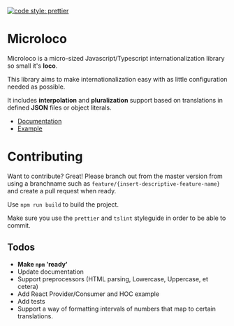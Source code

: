 [![code style: prettier](https://img.shields.io/badge/code_style-prettier-ff69b4.svg?style=flat-square)](https://github.com/prettier/prettier)

# Microloco

Microloco is a micro-sized Javascript/Typescript internationalization library so small it's **loco**.

This library aims to make internationalization easy with as little configuration needed as possible. 

It includes **interpolation** and **pluralization** support based on translations in defined **JSON** files or object literals.

- [Documentation](docs/index.md)
- [Example](example)

# Contributing

Want to contribute? Great! Please branch out from the master version from using a branchname such as `feature/{insert-descriptive-feature-name}` and create a pull request when ready.

Use `npm run build` to build the project.

Make sure you use the `prettier` and `tslint` styleguide in order to be able to commit.

## Todos

- **Make `npm` 'ready'**
- Update documentation
- Support preprocessors (HTML parsing, Lowercase, Uppercase, et cetera)
- Add React Provider/Consumer and HOC example
- Add tests
- Support a way of formatting intervals of numbers that map to certain translations.
